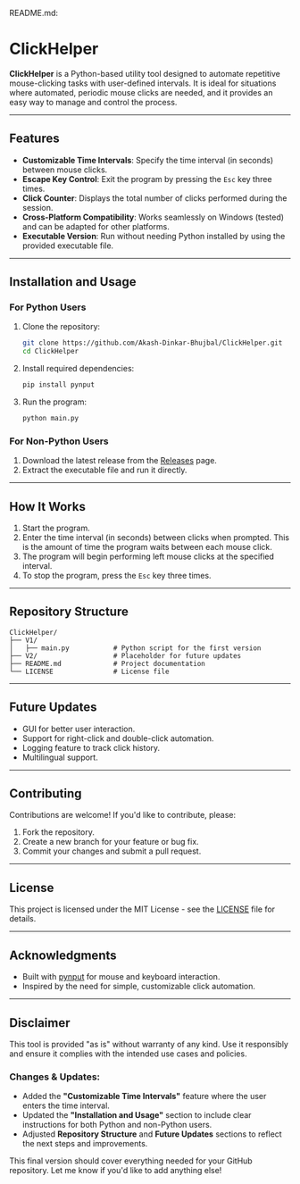 README.md:

# ClickHelper

**ClickHelper** is a Python-based utility tool designed to automate repetitive mouse-clicking tasks with user-defined intervals. It is ideal for situations where automated, periodic mouse clicks are needed, and it provides an easy way to manage and control the process.

---

## Features

- **Customizable Time Intervals**: Specify the time interval (in seconds) between mouse clicks.
- **Escape Key Control**: Exit the program by pressing the `Esc` key three times.
- **Click Counter**: Displays the total number of clicks performed during the session.
- **Cross-Platform Compatibility**: Works seamlessly on Windows (tested) and can be adapted for other platforms.
- **Executable Version**: Run without needing Python installed by using the provided executable file.

---

## Installation and Usage

### For Python Users

1. Clone the repository:
   ```bash
   git clone https://github.com/Akash-Dinkar-Bhujbal/ClickHelper.git
   cd ClickHelper
   ```
2. Install required dependencies:
   ```bash
   pip install pynput
   ```
3. Run the program:
   ```bash
   python main.py
   ```

### For Non-Python Users

1. Download the latest release from the [Releases](https://github.com/Akash-Dinkar-Bhujbal/ClickHelper/releases) page.
2. Extract the executable file and run it directly.

---

## How It Works

1. Start the program.
2. Enter the time interval (in seconds) between clicks when prompted. This is the amount of time the program waits between each mouse click.
3. The program will begin performing left mouse clicks at the specified interval.
4. To stop the program, press the `Esc` key three times.

---

## Repository Structure

```
ClickHelper/
├── V1/
│   ├── main.py           # Python script for the first version
├── V2/                   # Placeholder for future updates
├── README.md             # Project documentation
└── LICENSE               # License file
```

---

## Future Updates

- GUI for better user interaction.
- Support for right-click and double-click automation.
- Logging feature to track click history.
- Multilingual support.

---

## Contributing

Contributions are welcome! If you'd like to contribute, please:

1. Fork the repository.
2. Create a new branch for your feature or bug fix.
3. Commit your changes and submit a pull request.

---

## License

This project is licensed under the MIT License - see the [LICENSE](LICENSE) file for details.

---

## Acknowledgments

- Built with [pynput](https://pypi.org/project/pynput/) for mouse and keyboard interaction.
- Inspired by the need for simple, customizable click automation.

---

## Disclaimer

This tool is provided "as is" without warranty of any kind. Use it responsibly and ensure it complies with the intended use cases and policies.


### Changes & Updates:
- Added the **"Customizable Time Intervals"** feature where the user enters the time interval.
- Updated the **"Installation and Usage"** section to include clear instructions for both Python and non-Python users.
- Adjusted **Repository Structure** and **Future Updates** sections to reflect the next steps and improvements.

This final version should cover everything needed for your GitHub repository. Let me know if you'd like to add anything else!
